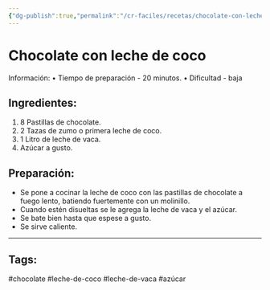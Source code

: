 ```yaml
---
{"dg-publish":true,"permalink":"/cr-faciles/recetas/chocolate-con-leche-de-coco/"}
---
```



# Chocolate con leche de coco

Información:
• Tiempo de preparación - 20 minutos.
• Dificultad - baja

## Ingredientes:
1. 8 Pastillas de chocolate.
2. 2 Tazas de zumo o primera leche de coco.
3. 1 Litro de leche de vaca.
4. Azúcar a gusto.

## Preparación:
- Se pone a cocinar la leche de coco con las pastillas de chocolate a fuego lento, batiendo fuertemente con un molinillo.
- Cuando estén disueltas se le agrega la leche de vaca y el azúcar.
- Se bate bien hasta que espese a gusto.
- Se sirve caliente.

-----
## Tags:

#chocolate #leche-de-coco #leche-de-vaca #azúcar 